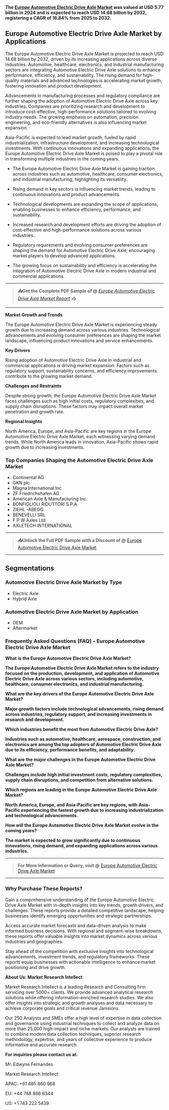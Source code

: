 <p><strong>The <a href="https://www.marketresearchintellect.com/download-sample/?rid=906037&amp;utm_source=Pulse-April-Europe&amp;utm_medium=852">Europe Automotive Electric Drive Axle Market</a> was valued at USD 5.77 billion in 2024 and is expected to reach USD 14.68 billion by 2032, registering a CAGR of 16.84% from 2025 to 2032.</strong></p><h2>Europe Automotive Electric Drive Axle Market by Applications&nbsp;</h2><p><p>The Europe Automotive Electric Drive Axle Market is projected to reach USD 14.68 billion by 2032, driven by its increasing applications across diverse industries. Automotive, healthcare, electronics, and industrial manufacturing sectors are integrating Automotive Electric Drive Axle solutions to enhance performance, efficiency, and sustainability. The rising demand for high-quality materials and advanced technologies is accelerating market growth, fostering innovation and product development.</p><p>Advancements in manufacturing processes and regulatory compliance are further shaping the adoption of Automotive Electric Drive Axle across key industries. Companies are prioritizing research and development to introduce cost-effective, high-performance solutions tailored to evolving industry needs. The growing emphasis on automation, precision engineering, and eco-friendly alternatives is also influencing market expansion.</p><p>Asia-Pacific is expected to lead market growth, fueled by rapid industrialization, infrastructure development, and increasing technological investments. With continuous innovations and expanding applications, the Europe Automotive Electric Drive Axle Market is poised to play a pivotal role in transforming multiple industries in the coming years.</p></p><ul><li><p>The Europe Automotive Electric Drive Axle Market is gaining traction across industries such as automotive, healthcare, consumer electronics, and industrial manufacturing, highlighting its versatility.</p></li><li><p>Rising demand in key sectors is influencing market trends, leading to continuous innovations and product advancements.</p></li><li><p>Technological developments are expanding the scope of applications, enabling businesses to enhance efficiency, performance, and sustainability.</p></li><li><p>Increased research and development efforts are driving the adoption of cost-effective and high-performance solutions across various industries.</p></li><li><p>Regulatory requirements and evolving consumer preferences are shaping the demand for Automotive Electric Drive Axle, encouraging market players to develop advanced applications.</p></li><li><p>The growing focus on sustainability and efficiency is accelerating the integration of Automotive Electric Drive Axle in modern industrial and commercial applications.</p></li></ul><hr /><blockquote><p><strong><span class="font-[700]">📥Get the Complete PDF Sample of @ </span></strong><em><span class="font-[700]"><a href="https://www.marketresearchintellect.com/download-sample/?rid=906037&amp;utm_source=Pulse-April-Europe&amp;utm_medium=852" target="_blank" data-tracking-control-name="article-ssr-frontend-pulse_little-text-block" data-tracking-will-navigate="" data-test-link="">Europe Automotive Electric Drive Axle Market Report</a>&nbsp;📥</span></em></p></blockquote><hr /><p class="" data-start="77" data-end="360"><strong data-start="77" data-end="105">Market Growth and Trends</strong></p><p class="" data-start="77" data-end="360">The Europe Automotive Electric Drive Axle Market is experiencing steady growth due to increasing demand across various industries. Technological advancements and evolving consumer preferences are shaping the market landscape, influencing product innovations and service enhancements.</p><p class="" data-start="362" data-end="606"><strong data-start="362" data-end="377">Key Drivers</strong></p><p class="" data-start="362" data-end="606">Rising adoption of Automotive Electric Drive Axle in industrial and commercial applications is driving market expansion. Factors such as regulatory support, sustainability concerns, and efficiency improvements contribute to the growing market demand.</p><p class="" data-start="608" data-end="849"><strong data-start="608" data-end="637">Challenges and Restraints</strong></p><p class="" data-start="608" data-end="849">Despite strong growth, the Europe Automotive Electric Drive Axle Market faces challenges such as high initial costs, regulatory complexities, and supply chain disruptions. These factors may impact overall market penetration and growth rate.</p><p class="" data-start="851" data-end="1095"><strong data-start="851" data-end="872">Regional Insights</strong></p><p class="" data-start="851" data-end="1095">North America, Europe, and Asia-Pacific are key regions in the Europe Automotive Electric Drive Axle Market, each witnessing varying demand trends. While North America leads in innovation, Asia-Pacific shows rapid growth due to increasing investments.</p><p><h3>Top Companies Shaping the Automotive Electric Drive Axle Market </h3><ul><li>Continental AG</li><li>GKN plc</li><li>Magna International Inc</li><li>ZF Friedrichshafen AG</li><li>American Axle & Manufacturing Inc.</li><li>BONFIGLIOLI RIDUTTORI S.P.A</li><li>ZIEHL -ABEGG</li><li>BENEVELLI SRL</li><li>F P W Axles Ltd.</li><li>AXLETECH INTERNATIONAL</li></ul></p><hr /><blockquote><p><strong>📥Unlock the Full PDF Sample with a Discount of @</strong> <a href="https://www.marketresearchintellect.com/ask-for-discount/?rid=906037&amp;utm_source=Pulse-April-Europe&amp;utm_medium=852">Europe Automotive Electric Drive Axle Market</a></p></blockquote><hr /><p><h2>Segmentations</h2><h3>Automotive Electric Drive Axle Market by Type</h3><ul><li>Electric Axle</li><li>Hybrid Axle</li></ul><h3>Automotive Electric Drive Axle Market by Application</h3><ul><li>OEM</li><li>Aftermarket</li></ul></p><h3><strong>Frequently Asked Questions (FAQ) &ndash; Europe Automotive Electric Drive Axle Market</strong></h3><p><strong>What is the Europe Automotive Electric Drive Axle Market?</strong></p><p><strong>The Europe Automotive Electric Drive Axle Market refers to the industry focused on the production, development, and application of Automotive Electric Drive Axle across various sectors, including automotive, healthcare, consumer electronics, and industrial manufacturing.</strong></p><p><strong>What are the key drivers of the Europe Automotive Electric Drive Axle Market?</strong></p><p><strong>Major growth factors include technological advancements, rising demand across industries, regulatory support, and increasing investments in research and development.</strong></p><p><strong>Which industries benefit the most from Automotive Electric Drive Axle?</strong></p><p><strong>Industries such as automotive, healthcare, aerospace, construction, and electronics are among the top adopters of Automotive Electric Drive Axle due to its efficiency, performance benefits, and adaptability.</strong></p><p><strong>What are the major challenges in the Europe Automotive Electric Drive Axle Market?</strong></p><p><strong>Challenges include high initial investment costs, regulatory complexities, supply chain disruptions, and competition from alternative solutions.</strong></p><p><strong>Which regions are leading in the Europe Automotive Electric Drive Axle Market?</strong></p><p><strong>North America, Europe, and Asia-Pacific are key regions, with Asia-Pacific experiencing the fastest growth due to increasing industrialization and technological advancements.</strong></p><p><strong>How will the Europe Automotive Electric Drive Axle Market evolve in the coming years?</strong></p><p><strong>The market is expected to grow significantly due to continuous innovations, rising demand, and expanding applications across various industries.</strong></p><hr /><blockquote><p><span class="font-[700]"><strong>For More Information or Query, visit&nbsp;@</strong>&nbsp;</span><span class="font-[700]"><a href="https://www.marketresearchintellect.com/product/global-automotive-electric-drive-axle-market/?utm_source=Linkedin&utm_medium=852" target="_blank" data-tracking-control-name="article-ssr-frontend-pulse_little-text-block" data-tracking-will-navigate="" data-test-link="">Europe Automotive Electric Drive Axle Market</a></span></p></blockquote><hr /><h3><strong data-start="0" data-end="31">Why Purchase These Reports?</strong></h3><p class="" data-start="35" data-end="297">Gain a comprehensive understanding of the Europe Automotive Electric Drive Axle Market with in-depth insights into key trends, growth drivers, and challenges. These reports provide a detailed competitive landscape, helping businesses identify emerging opportunities and strategic partnerships.</p><p class="" data-start="299" data-end="540">Access accurate market forecasts and data-driven analysis to make informed business decisions. With regional and segment-wise breakdowns, these reports offer valuable insights into market dynamics across various industries and geographies.</p><p class="" data-start="542" data-end="784">Stay ahead of the competition with exclusive insights into technological advancements, investment trends, and regulatory frameworks. These reports equip businesses with actionable intelligence to enhance market positioning and drive growth.</p><p><strong><span class="font-[700]">About Us: Market Research Intellect</span></strong></p><p><span class="">Market Research Intellect is a leading Research and Consulting firm servicing over 5000+ clients. We provide advanced analytical research solutions while offering information-enriched research studies.&nbsp;</span>We also offer insights into strategic and growth analyses and data necessary to achieve corporate goals and critical revenue Janisions.</p><p><span class="">Our 250 Analysts and SMEs offer a high level of expertise in data collection and governance using industrial techniques to collect and analyze data on more than 25,000 high-impact and niche markets. Our analysts are trained to combine modern data collection techniques, superior research methodology, expertise, and years of collective experience to produce informative and accurate research.</span></p><p><strong>For inquiries please contact us at:</strong></p><p>Mr. Edwyne Fernandes</p><p>Market Research Intellect</p><p>APAC: +61 485 860 968</p><p>EU: +44 788 886 6344</p><p>US: +1 743 222 5439</p>